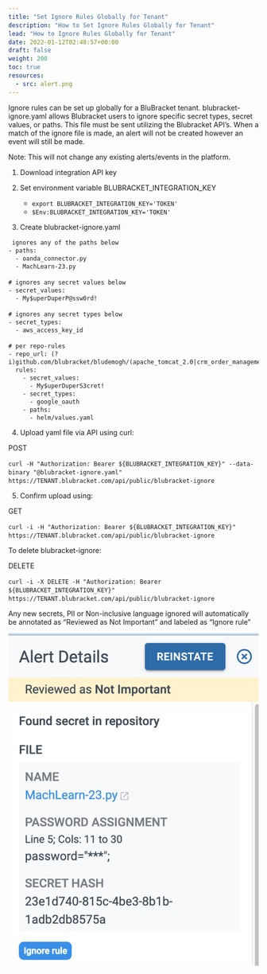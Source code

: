 ```yaml
---
title: "Set Ignore Rules Globally for Tenant"
description: "How to Set Ignore Rules Globally for Tenant"
lead: "How to Ignore Rules Globally for Tenant"
date: 2022-01-12T02:48:57+00:00
draft: false
weight: 200
toc: true
resources:
  - src: alert.png
---
```


Ignore rules can be set up globally for a BluBracket tenant. blubracket-ignore.yaml allows Blubracket users to ignore specific secret types, secret values, or paths. This file must be sent utilizing the Blubracket API’s. When a match of the ignore file is made, an alert will not be created however an event will still be made. 

Note: This will not change any existing alerts/events in the platform.

1. Download integration API key

2. Set environment variable BLUBRACKET_INTEGRATION_KEY 
 
    * `export BLUBRACKET_INTEGRATION_KEY='TOKEN'`
    * `$Env:BLUBRACKET_INTEGRATION_KEY='TOKEN'`


3. Create blubracket-ignore.yaml

```
 ignores any of the paths below
- paths:
  - oanda_connector.py
  - MachLearn-23.py

# ignores any secret values below
- secret_values:
  - My$uperDuperP@ssw0rd!

# ignores any secret types below
- secret_types: 
  - aws_access_key_id

# per repo-rules
- repo_url: (?i)github.com/blubracket/bludemogh/(apache_tomcat_2.0|crm_order_management)
  rules:
    - secret_values:
      - My$uperDuperS3cret!
    - secret_types:
      - google_oauth
    - paths:
      - helm/values.yaml
```

4. Upload yaml file via API using curl:

POST 

`curl -H "Authorization: Bearer ${BLUBRACKET_INTEGRATION_KEY}" --data-binary "@blubracket-ignore.yaml" https://TENANT.blubracket.com/api/public/blubracket-ignore`

5. Confirm upload using:

GET

`curl -i -H "Authorization: Bearer ${BLUBRACKET_INTEGRATION_KEY}" https://TENANT.blubracket.com/api/public/blubracket-ignore`

To delete blubracket-ignore:

DELETE

`curl -i -X DELETE -H "Authorization: Bearer ${BLUBRACKET_INTEGRATION_KEY}" https://TENANT.blubracket.com/api/public/blubracket-ignore`

Any new secrets, PII or Non-inclusive language ignored will automatically be annotated as “Reviewed as Not Important” and labeled as “Ignore rule”

![alert screenshot](alert.png)
